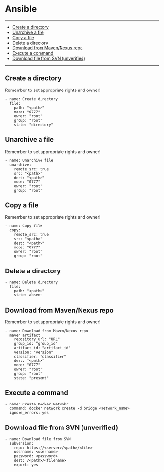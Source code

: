 # Ansible

---

* [Create a directory](#d7925673-cb08-4fb2-94df-c3444e6c1e88)
* [Unarchive a file](#319c6e3f-ab64-4340-a992-fb603daaf927)
* [Copy a file](#f242ae5d-ca1b-43d4-82d0-2ffd56cad85d)
* [Delete a directory](#5f3993f2-7651-498e-b2d2-f66fe528c896)
* [Download from Maven/Nexus repo](#b7a2e3e8-432c-42b2-ad10-1e23544123b3)
* [Execute a command](#1d96268e-c724-4a59-ba7e-2eb1d713a2f8)
* [Download file from SVN (unverified)](#4b2c9a64-8506-4d59-8080-d6fa760e1cd6)

---




<div id="d7925673-cb08-4fb2-94df-c3444e6c1e88">

## Create a directory

</div>

Remember to set appropriate rights and owner!

    - name: Create directory
      file:
        path: "<path>"
        mode: "0777"
        owner: "root"
        group: "root"
        state: "directory"




<div id="319c6e3f-ab64-4340-a992-fb603daaf927">

## Unarchive a file

</div>

Remember to set appropriate rights and owner!

    - name: Unarchive file
      unarchive:
        remote_src: true
        src: "<path>"
        dest: "<path>"
        mode: "0777"
        owner: "root"
        group: "root"




<div id="f242ae5d-ca1b-43d4-82d0-2ffd56cad85d">

## Copy a file

</div>

Remember to set appropriate rights and owner!

    - name: Copy file
      copy:
        remote_src: true
        src: "<path>"
        dest: "<path>"
        mode: "0777"
        owner: "root"
        group: "root"




<div id="5f3993f2-7651-498e-b2d2-f66fe528c896">

## Delete a directory

</div>

    - name: Delete directory
      file:
        path: "<path>"
        state: absent




<div id="b7a2e3e8-432c-42b2-ad10-1e23544123b3">

## Download from Maven/Nexus repo

</div>

Remember to set appropriate rights and owner!

    - name: Download from Maven/Nexus repo
      maven_artifact:
        repository_url: "URL"
        group_id: "group_id"
        artifact_id: "artifact_id"
        version: "version"
        classifier: "classifier"
        dest: "<path>"
        mode: "0777"
        owner: "root"
        group: "root"
        state: "present"




<div id="1d96268e-c724-4a59-ba7e-2eb1d713a2f8">

## Execute a command

</div>

    - name: Create Docker Netwokr
      command: docker network create -d bridge <network_name>
      ignore_errors: yes




<div id="4b2c9a64-8506-4d59-8080-d6fa760e1cd6">

## Download file from SVN (unverified)

</div>

    - name: Download file from SVN
      subversion:
        repo: https://<server>/<path>/<file>
        username: <username>
        password: <password>
        dest: /<path>/<filename>
        export: yes

